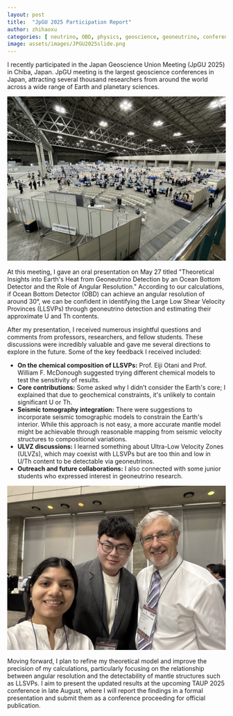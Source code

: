 ```yaml
---
layout: post
title:  "JpGU 2025 Participation Report"
author: zhihaoxu
categories: [ neutrino, OBD, physics, geoscience, geoneutrino, conference, JpGU ]
image: assets/images/JPGU2025slide.png
---
```


I recently participated in the Japan Geoscience Union Meeting (JpGU 2025) in Chiba, Japan.
JpGU meeting is the largest geoscience conferences in Japan, attracting several thousand researchers from around the world across a wide range of Earth and planetary sciences.

<img src="assets/images/JpGU2025venue.JPG" alt="JpGU 2025 Venue">

At this meeting, I gave an oral presentation on May 27 titled
"Theoretical Insights into Earth's Heat from Geoneutrino Detection by an Ocean Bottom Detector and the Role of Angular Resolution."
According to our calculations, if Ocean Bottom Detector (OBD) can achieve an angular resolution of around 30°,
we can be confident in identifying the Large Low Shear Velocity Provinces (LLSVPs) through geoneutrino detection and estimating their approximate U and Th contents.

After my presentation, I received numerous insightful questions and comments from professors, researchers, and fellow students.
These discussions were incredibly valuable and gave me several directions to explore in the future. Some of the key feedback I received included:

<ul>
  <li><strong>On the chemical composition of LLSVPs:</strong> Prof. Eiji Otani and Prof. William F. McDonough suggested trying different chemical models to test the sensitivity of results.</li>
  <li><strong>Core contributions:</strong> Some asked why I didn’t consider the Earth's core; I explained that due to geochemical constraints, it's unlikely to contain significant U or Th.</li>
  <li><strong>Seismic tomography integration:</strong> There were suggestions to incorporate seismic tomographic models to constrain the Earth's interior. While this approach is not easy, a more accurate mantle model might be achievable through reasonable mapping from seismic velocity structures to compositional variations.</li>
  <li><strong>ULVZ discussions:</strong> I learned something about Ultra-Low Velocity Zones (ULVZs), which may coexist with LLSVPs but are too thin and low in U/Th content to be detectable via geoneutrinos.</li>
  <li><strong>Outreach and future collaborations:</strong> I also connected with some junior students who expressed interest in geoneutrino research.</li>
</ul>

<img src="assets/images/JpGU2025OBD.JPG" alt="Group photo of me with Prof. William F. McDonough and Simran Chauhan at JpGU 2025">

Moving forward, I plan to refine my theoretical model and improve the precision of my calculations,
particularly focusing on the relationship between angular resolution and the detectability of mantle structures such as LLSVPs.
I aim to present the updated results at the upcoming TAUP 2025 conference in late August,
where I will report the findings in a formal presentation and submit them as a conference proceeding for official publication.
